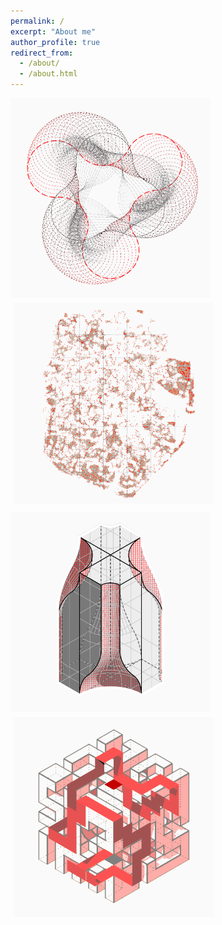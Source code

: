 ```yaml
---
permalink: /
excerpt: "About me"
author_profile: true
redirect_from: 
  - /about/
  - /about.html
---
```

<tr>
<td> <a href="https://yingjun-mou.github.io/cv/"><img src="../images/Icon_coding.png" alt="Drawing" style="width: 320px; padding-right: 5px; padding-bottom: 5px;"/> </a></td>
<td> <a href="https://yingjun-mou.github.io/cv/"><img src="../images/Icon_research.png" alt="Drawing" style="width: 320px; padding-left: 5px; padding-bottom: 5px;"/> </a></td>
</tr>
<tr>
<td> <a href="https://yingjun-mou.github.io/cv/"><img src="../images/Icon_design.png" alt="Drawing" style="width: 320px; padding-right: 5px; padding-top: 5px;"/> </a></td>
<td> <a href="https://yingjun-mou.github.io/cv/"><img src="../images/Icon_travel.png" alt="Drawing" style="width: 320px; padding-left: 5px; padding-top: 5px;"/> </a></td>
</tr>
